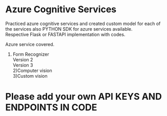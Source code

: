# Azure Cognitive Services
Practiced azure cognitive services and created custom model for each of the services also PYTHON SDK for azure services available.<br />
Respective Flask or FASTAPI implementation with codes.<br />

Azure service covered.<br />
1) Form Recognizer <br />
    Version 2 <br />
    Version 3 <br />
2)Computer vision <br />
3)Custom vision <br />

# Please add your own API KEYS AND ENDPOINTS IN CODE
